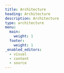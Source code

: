 ```yaml
---
title: Architecture
heading: Architecture
description: Architecture
type: architecture
menu:
  main:
    weight: 1
  footer:
    weight: 1
_enabled_editors:
  - visual
  - content
  - source
---
```


